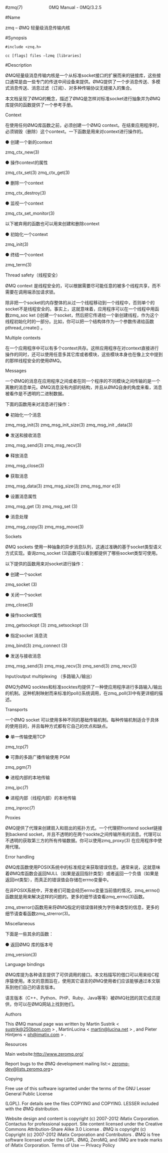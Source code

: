 #zmq(7)　　　　　　0MQ Manual - 0MQ/3.2.5

#Name

zmq – ØMQ 轻量级消息传输内核

#Synopsis

    #include <znq.h>

    cc [flags] files –lzmq [libraries]

#Description

ØMQ轻量级消息传输内核是一个从标准socket接口的扩展而来的链接库，这些接口通常是由一些专门的传送中间设备来提供。ØMQ提供了一个步消息传送、多模式消息传送、消息过滤（订阅）、对多种传输协议无缝接入的集合。

本文档呈现了ØMQ的概念，描述了ØMQ是怎样对标准socket进行抽象并为ØMQ库提供的函数提供了一个参考手册。

Context

在使用任何ØMQ库函数之前，必须创建一个ØMQ context。在结束应用程序时，必须销毁（删除）这个context。一下函数是用来对context进行操作的。

● 创建一个新的context

zmq_ctx_new(3)

● 操作context的属性

zmq_ctx_set(3) zmq_ctx_get(3)

● 删除一个context

zmq_ctx_destroy(3)

● 监视一个context

zmq_ctx_set_monitor(3)

以下被弃用的函数也可以用来创建和删除context

● 初始化一个context

zmq_init(3)

● 终结一个context

zmq_term(3)

Thread safety（线程安全）

ØMQ context 是线程安全的，可以根据需要尽可能任意的被多个线程共享，而不需要在调用端添加请求锁。

除非把一个socket的内存整体的从过一个线程移动到一个线程中，否则单个的socket不是线程安全的。事实上，这就意味着，应用程序可以在一个线程中用函数zmq_soc ket ()创建一个socket，然后把它传递给一个新创建线程，作为这个线程初始化时的一部分。比如，你可以把一个结构体作为一个参数传递给函数pthread_create() 。

Multiple contexts

在一个应用程序中可以有多个context共存。这样应用程序在对context直接进行操作的同时，还可以使用任意多其它库或者模块，这些模块本身也在像上文中提到的那样线程安全的使用ØMQ。

Messages

一个ØMQ的消息在应用程序之间或者在同一个程序的不同模块之间传输的是一个离散的消息单元。ØMQ消息没有内部的结构，并且从ØMQ自身的角度来看，消息被看作是不透明的二进制数据。

下面的函数用来对消息进行操作：

● 初始化一个消息

zmq_msg_init(3)  zmq_msg_init_size(3)  zmq_msg_init _data(3)

● 发送和接收消息

zmq_msg_send(3)  zmq_msg_recv(3)

● 释放消息

zmq_msg_close(3)

● 获取消息

zmq_msg_data(3)  zmq_msg_size(3)  zmq_msg_mor e(3)

● 设置消息属性

zmq_msg_get (3)  zmq_msg_set (3)

● 消息处理

zmq_msg_copy(3)  zmq_msg_move(3)

Sockets

ØMQ sockets 使用一种抽象的异步消息队列，这通过准确的基于socket类型语义方式实现。查询zmq_socket (3)函数可以看到都提供了哪些socket类型可使用。

以下提供的函数用来对socket进行操作：

● 创建一个socket

zmq_socket (3)

● 关闭一个socket

zmq_close(3)

● 操作socket属性

zmq_getsockopt (3)  zmq_setsockopt (3)

● 指定socket 消息流

zmq_bind(3)  zmq_connect (3)

● 发送与接收消息

zmq_msg_send(3)  zmq_msg_recv(3)  zmq_send(3)  zmq_recv(3)

Input/output multiplexing （多路输入/输出）

ØMQ为ØMQ socktes和标准socktes均提供了一种使应用程序进行多路输入/输出的机制。这种机制映射而来标准的poll()系统调用，在zmq_poll(3)中有更详细的描述。

Transports

一个ØMQ socket 可以使用多种不同的基础传输机制。每种传输机制适合于具体的使用目的，并且每种方式都有它自己的优点和缺点。

● 单一传输使用TCP

zmq_tcp(7)

● 可靠的多路广播传输使用 PGM

zmq_pgm(7)

● 进程内部的本地传输

zmq_ipc(7)

● 进程内部（线程内部）的本地传输

zmq_inproc(7)

Proxies

ØMQ提供了代理来创建扇入和扇出的拓扑方式。一个代理把frontend socket链接到backend socket，并且不透明的在两个sockte之间传输所有的消息。代理可以不透明的获取第三方的所有传输数据。你可以使用zmq_proxy(3) 在应用程序中使用代理。

Error handling

ØMQ库函数使用POSIX系统中的标准规定来获取错误信息。通常来说，这就意味着ØMQ库函数会返回NULL（如果是返回指针类型）或者返回一个负值（如果是返回int类型），而真正的错误值会存储在errno变量中。

在非POSIX系统中，开发者们可能会经历errno变量当前值的情况。zmq_errno()函数就是用来解决这样的问题的。更多的细节请查看zmq_errno(3)函数。

zmq_strerror()函数用来将ØMQ指定的错误值转换为字符串类型的信息，更多的细节请查看函数zmq_strerror(3)。

Miscellaneous

下面是一些其余的函数：

● 返回ØMQ 库的版本号

zmq_version(3)

Language bindings

ØMQ库提为各种语言提供了可供调用的接口。本文档描写的借口可以用来给C程序猿使用。本文的意图旨在，使用其它语言的ØMQ使用者们应该能够通过本文联系到他们自己的语言版本。

语言版本（C++、Python、PHP、Ruby、Java等等）被ØMQ社团的其它成员提供，你可以在ØMQ网站上找到他们。

Authors

This ØMQ manual  page was written by Martin Sustrik < sustrik@250bpm.com > , MartinLucina < martin@lucina.net > , and Pieter  Hintjens < ph@imatix.com > .

Resources

Main website:http://www.zeromq.org/

Report  bugs  to  the ØMQ development  mailing  list:< zeromq-dev@lists.zeromq.org>

Copying

Free use of this software isgranted under the terms of the GNU Lesser General  Public License

(LGPL). For details see the files COPYING and COPYING. LESSER included with the ØMQ distribution.

Website design and content is copyright (c) 2007-2012 iMatix Corporation. Contactus  for professional support. Site content licensed under the Creative Commons  Attribution-Share Alike 3.0 License . ØMQ is copyright (c) Copyright (c) 2007-2012 iMatix Corporation and Contributors . ØMQ is free software licensed under the  LGPL. ØMQ, ZeroMQ, and 0MQ are trade marks of iMatix Corporation. Terms of Use — Privacy Policy
